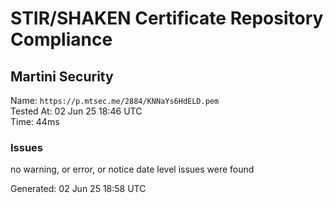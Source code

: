 # STIR/SHAKEN Certificate Repository Compliance

## Martini Security

Name: `https://p.mtsec.me/2884/KNNaYs6HdELD.pem`\
Tested At: 02 Jun 25 18:46 UTC\
Time: 44ms

### Issues

no warning, or error, or notice date level issues were found

Generated: 02 Jun 25 18:58 UTC